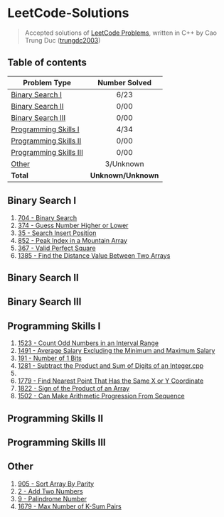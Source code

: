 # LeetCode-Solutions
> Accepted solutions of [LeetCode Problems](https://leetcode.com/problemset/all/), written in C++ by Cao Trung Duc ([trungdc2003](https://leetcode.com/trungdc2003/))

## Table of contents
|                   Problem Type                    | Number Solved |
|---------------------------------------------------|:-------------:|
| [Binary Search I](#Binary-Search-I)               |      6/23     |
| [Binary Search II](#Binary-Search-II)             |      0/00     |
| [Binary Search III](#Binary-Search-III)           |      0/00     |
| [Programming Skills I](#Programming-Skills-I)     |      4/34     |
| [Programming Skills II](#Programming-Skills-II)   |      0/00     |
| [Programming Skills III](#Programming-Skills-III) |      0/00     |
| [Other](#Other)                                   |    3/Unknown  |
| **Total**                                         |**Unknown/Unknown**|

## Binary Search I
1. [704 - Binary Search](source/704%20-%20Binary%20Search.cpp)
2. [374 - Guess Number Higher or Lower](source/374%20-%20Guess%20Number%20Higher%20or%20Lower.cpp)
3. [35 - Search Insert Position](source/35%20-%20Search%20Insert%20Position.cpp)
4. [852 - Peak Index in a Mountain Array](source/852%20-%20Peak%20Index%20in%20a%20Mountain%20Array.cpp)
5. [367 - Valid Perfect Square](source/367%20-%20Valid%20Perfect%20Square.cpp)
6. [1385 - Find the Distance Value Between Two Arrays](source/1385%20-%20Find%20the%20Distance%20Value%20Between%20Two%20Arrays.cpp)

## Binary Search II


## Binary Search III


## Programming Skills I
1. [1523 - Count Odd Numbers in an Interval Range](source/1523%20-%20Count%20Odd%20Numbers%20in%20an%20Interval%20Range.cpp)
2. [1491 - Average Salary Excluding the Minimum and Maximum Salary](source/1491%20-%20Average%20Salary%20Excluding%20the%20Minimum%20and%20Maximum%20Salary.cpp)
3. [191 - Number of 1 Bits](source/191%20-%20Number%20of%201%20Bits.cpp)
4. [1281 - Subtract the Product and Sum of Digits of an Integer.cpp](source/1281%20-%20Subtract%20the%20Product%20and%20Sum%20of%20Digits%20of%20an%20Integer.cpp)
5. 
6. [1779 - Find Nearest Point That Has the Same X or Y Coordinate](source/1779%20-%20Find%20Nearest%20Point%20That%20Has%20the%20Same%20X%20or%20Y%20Coordinate.cpp)
7. [1822 - Sign of the Product of an Array](source/1822%20-%20Sign%20of%20the%20Product%20of%20an%20Array.cpp)
8. [1502 - Can Make Arithmetic Progression From Sequence](source/1502%20-%20Can%20Make%20Arithmetic%20Progression%20From%20Sequence.cpp)


## Programming Skills II


## Programming Skills III


## Other
1. [905 - Sort Array By Parity](source/905%20-%20Sort%20Array%20By%20Parity.cpp)
2. [2 - Add Two Numbers](source/2%20-%20Add%20Two%20Numbers.cpp)
3. [9 - Palindrome Number](source/9%20-%20Palindrome%20Number.cpp)
4. [1679 - Max Number of K-Sum Pairs](source/1679%20-%20Max%20Number%20of%20K-Sum%20Pairs.cpp)
